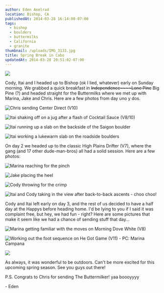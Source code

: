 ```yaml
---
author: Eden Axelrad
location: Bishop, CA
publishedAt: 2014-03-28 16:14:00-07:00
tags:
  - bishop
  - boulders
  - buttermilks
  - California
  - granite
thumbnail: /uploads/IMG_3133.jpg
title: Spring Break in Cabo
updatedAt: 2014-03-28 20:51:02-07:00
---
```


![](/uploads/IMG_3133.jpg)

Cody, Itai and I headed up to Bishop (ok I lied, whatever) early on Sunday morning. We grabbed a quick breakfast in ~~Independence~~~~Lone Pine~~ Big Pine (?) and headed straight for the Buttermilks where we met up with Marina, Jake and Chris. Here are a few photos from day uno y dos.

![Chris sending Center Direct (V10)](/uploads/IMG_3123.jpg)

![Itai shaking off on a jug after a flash of Cocktail Sauce (V8/10)](/uploads/IMG_9891.jpg)

![Itai running up a slab on the backside of the Saigon boulder](/uploads/IMG_9901.jpg)

![Itai working a lukewarm slab on the roadside boulders](/uploads/IMG_3137.jpg)

On day 2 we headed up to the classic High Plains Drifter (V7), where the gang (and 17 other dude-man-bros) all had a solid session. Here are a few photos:

![Marina reaching for the pinch](/uploads/IMG_9923.jpg)

![Jake placing the heel](/uploads/IMG_9935.jpg)

![Cody throwing for the crimp](/uploads/IMG_9934.jpg)

![Itai and Cody taking in the view after back-to-back ascents - choo choo!](/uploads/IMG_3149.jpg)

Cody and Itai left early on day 3, and the rest of us decided to have a half day at the Happys before heading home. I'd be lying to you if I said it was complaint free, but hey, we had fun - right? Here are some pictures that make it seem like we had a chance of sending stuff that day...

![Marina getting familiar with the moves on Morning Dove White (V8)](/uploads/IMG_3181.jpg)

![Working out the foot sequence on He Got Game (V11) - PC: Marina Campana](/uploads/IMG_3216.jpg)

![](/uploads/IMG_3157.jpg)

As always, it was wonderful to be outdoors. Can't be more excited for this upcoming spring season. See you guys out there!

P.S. Congrats to Chris for sending The Buttermilker! yaa boooyyyy

\- Eden
